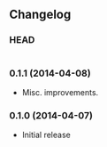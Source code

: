 ## Changelog

### HEAD

```
```

### 0.1.1 (2014-04-08)

* Misc. improvements.

### 0.1.0 (2014-04-07)

* Initial release